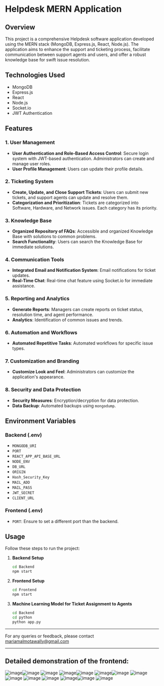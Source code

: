 # Helpdesk MERN Application

## Overview

This project is a comprehensive Helpdesk software application developed using the MERN stack (MongoDB, Express.js, React, Node.js). The application aims to enhance the support and ticketing process, facilitate communication between support agents and users, and offer a robust knowledge base for swift issue resolution.

## Technologies Used

- MongoDB
- Express.js
- React
- Node.js
- Socket.io
- JWT Authentication
  
## Features

### 1. User Management
- **User Authentication and Role-Based Access Control**: Secure login system with JWT-based authentication. Administrators can create and manage user roles.
- **User Profile Management**: Users can update their profile details.

### 2. Ticketing System
- **Create, Update, and Close Support Tickets**: Users can submit new tickets, and support agents can update and resolve them.
- **Categorization and Prioritization**: Tickets are categorized into Software, Hardware, and Network issues. Each category has its priority.

### 3. Knowledge Base
- **Organized Repository of FAQs**: Accessible and organized Knowledge Base with solutions to common problems.
- **Search Functionality**: Users can search the Knowledge Base for immediate solutions.

### 4. Communication Tools
- **Integrated Email and Notification System**: Email notifications for ticket updates.
- **Real-Time Chat**: Real-time chat feature using Socket.io for immediate assistance.

### 5. Reporting and Analytics
- **Generate Reports**: Managers can create reports on ticket status, resolution time, and agent performance.
- **Analytics**: Identification of common issues and trends.

### 6. Automation and Workflows
- **Automated Repetitive Tasks**: Automated workflows for specific issue types.

### 7. Customization and Branding
- **Customize Look and Feel**: Administrators can customize the application's appearance.

### 8. Security and Data Protection
- **Security Measures**: Encryption/decryption for data protection.
- **Data Backup**: Automated backups using `mongodump`.

## Environment Variables

### Backend (.env)

- `MONGODB_URI`
- `PORT`
- `REACT_APP_API_BASE_URL`
- `NODE_ENV`
- `DB_URL`
- `ORIGIN`
- `Hash_Security_Key`
- `MAIL_ADD`
- `MAIL_PASS`
- `JWT_SECRET`
- `CLIENT_URL`

### Frontend (.env)

- `PORT`: Ensure to set a different port than the backend.

## Usage

Follow these steps to run the project:

1. **Backend Setup**
   ```bash
   cd Backend
   npm start
   ```

2. **Frontend Setup**
   ```bash
   cd Frontend
   npm start
   ```

3. **Machine Learning Model for Ticket Assignment to Agents**
   ```bash
   cd Backend
   cd python
   python app.py
   ```


---

For any queries or feedback, please contact mariamalmotawally@gmail.com

---
Detailed demonstration of the frontend:
---
![image](https://github.com/standsuser/Help-Desk-MERN/assets/34959945/ca5b28a3-132d-405b-8b2b-9b508037397d)![image](https://github.com/standsuser/Help-Desk-MERN/assets/34959945/0c18adb7-f87c-41d7-961a-76c65480b7eb)
![image](https://github.com/standsuser/Help-Desk-MERN/assets/34959945/8ed483f1-4f0f-4b38-974d-57a5be79d4e7)
![image](https://github.com/standsuser/Help-Desk-MERN/assets/34959945/faa7994f-6b04-47f9-9322-986e763b0989)![image](https://github.com/standsuser/Help-Desk-MERN/assets/34959945/664a5353-275a-4cb5-b73b-e960f5520424)
![image](https://github.com/standsuser/Help-Desk-MERN/assets/34959945/32f65457-71f7-4d31-a7ba-b30e48d0858c)![image](https://github.com/standsuser/Help-Desk-MERN/assets/34959945/76e51adb-bff3-4bf0-9ef3-eed1229a54ba)
![image](https://github.com/standsuser/Help-Desk-MERN/assets/34959945/587aef1b-a2f9-45e6-b7a9-9a0d47d79e90)![image](https://github.com/standsuser/Help-Desk-MERN/assets/34959945/af4a90a3-6b72-4c10-a08c-1c40797abb1a)
![image](https://github.com/standsuser/Help-Desk-MERN/assets/34959945/3dc92b95-27b1-4c6e-ae29-58c28b865cca)
![image](https://github.com/standsuser/Help-Desk-MERN/assets/34959945/83bc962d-3fcf-4457-a0eb-8ebe00f01443)
![image](https://github.com/standsuser/Help-Desk-MERN/assets/34959945/383d5d9c-ae51-4774-939f-16c1286b311e)![image](https://github.com/standsuser/Help-Desk-MERN/assets/34959945/007f3b6e-5c19-415c-94e0-a244bfd060fd)
![image](https://github.com/standsuser/Help-Desk-MERN/assets/34959945/a419c3ef-a5dc-4c16-aac6-d341dc0181d1)



